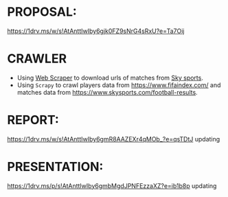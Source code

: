 # PROPOSAL:
https://1drv.ms/w/s!AtAnttIwIby6gjk0FZ9sNrG4sRxU?e=Ta7Oij

# CRAWLER
- Using [Web Scraper](https://webscraper.io/) to download urls of matches from [Sky sports](https://www.skysports.com/).
- Using `Scrapy` to crawl players data from https://www.fifaindex.com/ and matches data from https://www.skysports.com/football-results.
 
# REPORT: 
https://1drv.ms/w/s!AtAnttIwIby6gmR8AAZEXr4qMOb_?e=qsTDtJ updating

# PRESENTATION:
https://1drv.ms/p/s!AtAnttIwIby6gmbMgdJPNFEzzaXZ?e=ib1b8p updating
